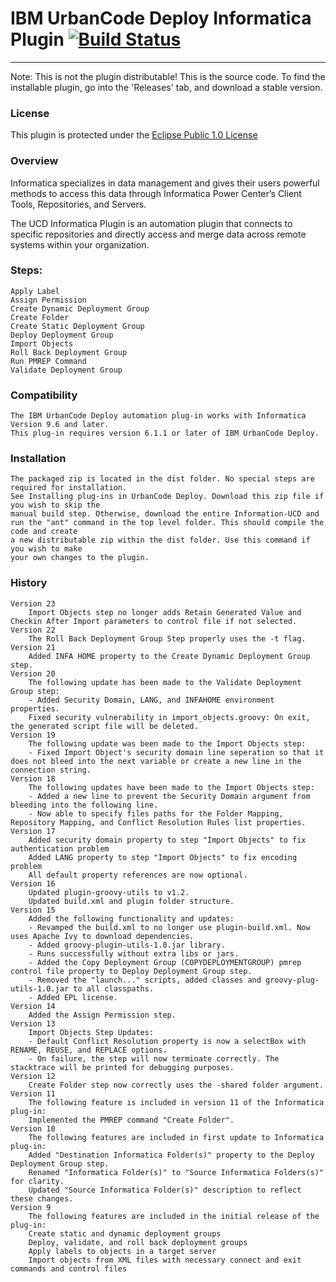 # IBM UrbanCode Deploy Informatica Plugin [![Build Status](https://travis-ci.org/IBM-UrbanCode/Informatica-UCD.svg?branch=master)](https://travis-ci.org/IBM-UrbanCode/Informatica-UCD)
---
Note: This is not the plugin distributable! This is the source code. To find the installable plugin, go into the 'Releases' tab, and download a stable version.

### License
This plugin is protected under the [Eclipse Public 1.0 License](http://www.eclipse.org/legal/epl-v10.html)

### Overview

Informatica specializes in data management and gives their users powerful methods to access this data through Informatica Power Center’s Client Tools, Repositories, and Servers.

The UCD Informatica Plugin is an automation plugin that connects to specific repositories and directly access and merge data across remote systems within your organization.

### Steps:

    Apply Label
    Assign Permission
    Create Dynamic Deployment Group
    Create Folder
    Create Static Deployment Group
    Deploy Deployment Group
    Import Objects
    Roll Back Deployment Group
    Run PMREP Command
    Validate Deployment Group


### Compatibility
	The IBM UrbanCode Deploy automation plug-in works with Informatica Version 9.6 and later.
	This plug-in requires version 6.1.1 or later of IBM UrbanCode Deploy.

### Installation
	The packaged zip is located in the dist folder. No special steps are required for installation.
	See Installing plug-ins in UrbanCode Deploy. Download this zip file if you wish to skip the
	manual build step. Otherwise, download the entire Information-UCD and
	run the "ant" command in the top level folder. This should compile the code and create
	a new distributable zip within the dist folder. Use this command if you wish to make
	your own changes to the plugin.
### History
    Version 23
        Import Objects step no longer adds Retain Generated Value and Checkin After Import parameters to control file if not selected.
    Version 22
        The Roll Back Deployment Group Step properly uses the -t flag.
    Version 21
        Added INFA HOME property to the Create Dynamic Deployment Group step.
    Version 20
        The following update has been made to the Validate Deployment Group step:
        - Added Security Domain, LANG, and INFAHOME environment properties.
        Fixed security vulnerability in import_objects.groovy: On exit, the generated script file will be deleted.
    Version 19
        The following update was been made to the Import Objects step:
        - Fixed Import Object's security domain line seperation so that it does not bleed into the next variable or create a new line in the connection string.
    Version 18
        The following updates have been made to the Import Objects step:
        - Added a new line to prevent the Security Domain argument from bleeding into the following line.
        - Now able to specify files paths for the Folder Mapping, Repository Mapping, and Conflict Resolution Rules list properties.
    Version 17
        Added security domain property to step "Import Objects" to fix authentication problem
        Added LANG property to step "Import Objects" to fix encoding problem
        All default property references are now optional.
    Version 16
        Updated plugin-groovy-utils to v1.2.
        Updated build.xml and plugin folder structure.
    Version 15
        Added the following functionality and updates:
        - Revamped the build.xml to no longer use plugin-build.xml. Now uses Apache Ivy to download dependencies.
        - Added groovy-plugin-utils-1.0.jar library.
        - Runs successfully without extra libs or jars.
        - Added the Copy Deployment Group (COPYDEPLOYMENTGROUP) pmrep control file property to Deploy Deployment Group step.
        - Removed the "launch..." scripts, added classes and groovy-plug-utils-1.0.jar to all classpaths.
        - Added EPL license.
    Version 14
        Added the Assign Permission step.
    Version 13
        Import Objects Step Updates:
        - Default Conflict Resolution property is now a selectBox with RENAME, REUSE, and REPLACE options.
        - On failure, the step will now terminate correctly. The stacktrace will be printed for debugging purposes.
    Version 12
        Create Folder step now correctly uses the -shared folder argument.
	Version 11
		The following feature is included in version 11 of the Informatica plug-in:
		Implemented the PMREP command "Create Folder".
	Version 10
		The following features are included in first update to Informatica plug-in:
		Added "Destination Informatica Folder(s)" property to the Deploy Deployment Group step.
		Renamed "Informatica Folder(s)" to "Source Informatica Folders(s)" for clarity.
		Updated "Source Informatica Folder(s)" description to reflect these changes.
	Version 9
		The following features are included in the initial release of the plug-in:
		Create static and dynamic deployment groups
		Deploy, validate, and roll back deployment groups
		Apply labels to objects in a target server
		Import objects from XML files with necessary connect and exit commands and control files
